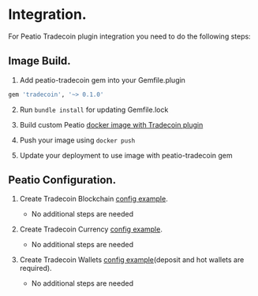 # Integration.

For Peatio Tradecoin plugin integration you need to do the following steps:

## Image Build.

1. Add peatio-tradecoin gem into your Gemfile.plugin
```ruby
gem 'tradecoin', '~> 0.1.0'
```

2. Run `bundle install` for updating Gemfile.lock

3. Build custom Peatio [docker image with Tradecoin plugin](https://github.com/rubykube/peatio/blob/master/docs/plugins.md#build)

4. Push your image using `docker push`

5. Update your deployment to use image with peatio-tradecoin gem

## Peatio Configuration.

1. Create Tradecoin Blockchain [config example](../config/blockchains.yml).
    * No additional steps are needed

2. Create Tradecoin Currency [config example](../config/currencies.yml).
    * No additional steps are needed

3. Create Tradecoin Wallets [config example](../config/wallets.yml)(deposit and hot wallets are required).
    * No additional steps are needed
